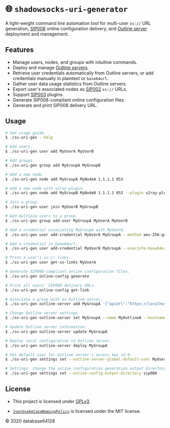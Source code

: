 # 🌐 `shadowsocks-uri-generator`

A light-weight command line automation tool for multi-user `ss://` URL generation, [SIP008](https://github.com/shadowsocks/shadowsocks-org/issues/89) online configuration delivery, and [Outline server](https://github.com/Jigsaw-Code/outline-server) deployment and management.

## Features

- Manage users, nodes, and groups with intuitive commands.
- Deploy and manage [Outline servers](https://github.com/Jigsaw-Code/outline-server).
- Retrieve user credentials automatically from Outline servers, or add credentials manually in plaintext or `base64url`.
- Gather user data usage statistics from Outline servers.
- Export user's associated nodes as [SIP002](https://shadowsocks.org/en/spec/SIP002-URI-Scheme.html) `ss://` URLs.
- Support [SIP003](https://shadowsocks.org/en/spec/Plugin.html) plugins.
- Generate SIP008-compliant online configuration files.
- Generate and print SIP008 delivery URL.

## Usage

```bash
# See usage guide.
$ ./ss-uri-gen --help

# Add users.
$ ./ss-uri-gen user add MyUserA MyUserB

# Add groups.
$ ./ss-uri-gen group add MyGroupA MyGroupB

# Add a new node.
$ ./ss-uri-gen node add MyGroupA MyNodeA 1.1.1.1 853

# Add a new node with v2ray-plugin.
$ ./ss-uri-gen node add MyGroupB MyNodeB 1.1.1.1 853 --plugin v2ray-plugin --plugin-opts "tls;host=cloudflare-dns.com"

# Join a group.
$ ./ss-uri-gen user join MyUserB MyGroupB

# Add multiple users to a group.
$ ./ss-uri-gen group add-user MyGroupA MyUserA MyUserB

# Add a credential associating MyGroupA with MyUserA.
$ ./ss-uri-gen user add-credential MyUserA MyGroupA --method aes-256-gcm --password MyPassword

# Add a credential in base64url.
$ ./ss-uri-gen user add-credential MyUserB MyGroupA --userinfo-base64url eGNoYWNoYTIwLWlldGYtcG9seTEzMDU6TXlQYXNzd29yZA

# Print a user's ss:// links.
$ ./ss-uri-gen user get-ss-links MyUserA

# Generate SIP008-compliant online configuration files.
$ ./ss-uri-gen online-config generate

# Print all users' SIP008 delivery URLs.
$ ./ss-uri-gen online-config get-link

# Associate a group with an Outline server.
$ ./ss-uri-gen outline-server add MyGroupA '{"apiUrl":"https://localhost/example","certSha256":"EXAMPLE"}'

# Change Outline server settings.
$ ./ss-uri-gen outline-server set MyGroupA --name MyOutlineA --hostname github.com --metrics true

# Update Outline server information.
$ ./ss-uri-gen outline-server update MyGroupA

# Deploy local configuration to Outline server.
$ ./ss-uri-gen outline-server deploy MyGroupA

# Set default user for Outline server's access key id 0.
$ ./ss-uri-gen settings set --outline-server-global-default-user MyUserA

# Settings: change the online configuration generation output directory to 'sip008'.
$ ./ss-uri-gen settings set --online-config-output-directory sip008
```

## License

- This project is licensed under [GPLv3](LICENSE).

- [`JsonSnakeCaseNamingPolicy`](https://github.com/dotnet/corefx/pull/40003) is licensed under the MIT license.

© 2020 database64128
